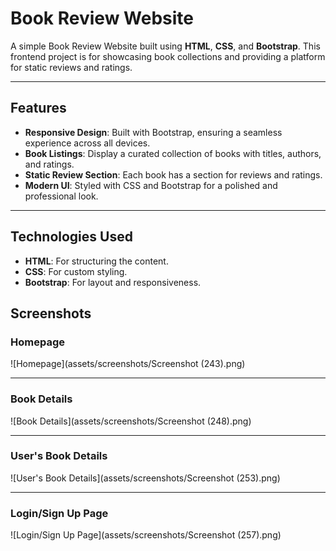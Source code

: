 # Book Review Website   

A simple Book Review Website built using **HTML**, **CSS**, and **Bootstrap**. This frontend project is for showcasing book collections and providing a platform for static reviews and ratings.  

---  

## Features  

- **Responsive Design**: Built with Bootstrap, ensuring a seamless experience across all devices.  
- **Book Listings**: Display a curated collection of books with titles, authors, and ratings.  
- **Static Review Section**: Each book has a section for reviews and ratings.  
- **Modern UI**: Styled with CSS and Bootstrap for a polished and professional look.    

---  

## Technologies Used   

- **HTML**: For structuring the content.  
- **CSS**: For custom styling.  
- **Bootstrap**: For layout and responsiveness.

## Screenshots 

### Homepage
![Homepage](assets/screenshots/Screenshot (243).png)  

---

### Book Details
![Book Details](assets/screenshots/Screenshot (248).png)  

---

### User's Book Details
![User's Book Details](assets/screenshots/Screenshot (253).png)

---

### Login/Sign Up Page
![Login/Sign Up Page](assets/screenshots/Screenshot (257).png)
